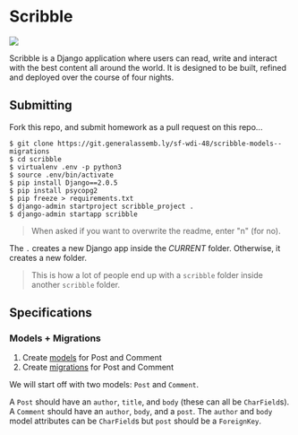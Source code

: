 
# Scribble

![](https://dl.dropboxusercontent.com/s/8frf8rblw6pnpds/hipsterlogogenerator_1438007087793.png?dl=0)

Scribble is a Django application where users can read, write and interact
with the best content all around the world. It is designed to be built, refined and deployed over the course of four nights.

## Submitting

Fork this repo, and submit homework as a pull request on this repo...

```
$ git clone https://git.generalassemb.ly/sf-wdi-48/scribble-models--migrations
$ cd scribble
$ virtualenv .env -p python3
$ source .env/bin/activate
$ pip install Django==2.0.5
$ pip install psycopg2
$ pip freeze > requirements.txt
$ django-admin startproject scribble_project .
$ django-admin startapp scribble
```
> When asked if you want to overwrite the readme, enter "n" (for no).

The `.` creates a new Django app inside the *CURRENT* folder. Otherwise, it creates a new folder. 

<!-- For instance, if you did `rails new scribble` it would create a `scribble` folder and put the Rails app inside there. -->

> This is how a lot of people end up with a `scribble` folder inside another `scribble` folder.

## Specifications

### Models + Migrations

1. Create [models](https://git.generalassemb.ly/sf-wdi-48/django-models#models) for Post and Comment
2. Create [migrations](https://git.generalassemb.ly/sf-wdi-48/django-models#migrations) for Post and Comment

We will start off with two models: `Post` and `Comment`.

A `Post` should have an `author`, `title`, and `body` (these can all be `CharField`s). A `Comment` should have an `author`, `body`, and a `post`. The `author` and `body` model attributes can be `CharField`s but `post` should be a `ForeignKey`.

